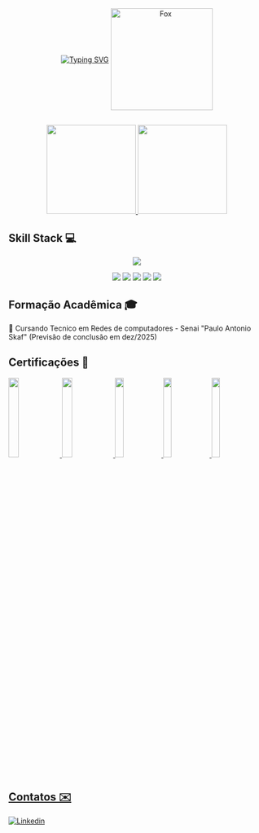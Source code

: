 <div align="center">
</div>

<div align="center">
  <a href="https://git.io/typing-svg"><img src="https://readme-typing-svg.demolab.com?font=Press+Start+2P&size=22&duration=1500&pause=750&center=true&vCenter=true&multiline=true&color=FFA500&width=642&height=130&lines=Ol%C3%A1+%2C+Meu+nome+%C3%A9+Fabricio;e+este+%C3%A9+meu+GitHub!;%28%5E_%5E%29" align="center" alt="Typing SVG" /></a>


  <img src="https://i.imgur.com/eVwMUfG.gif" min-width="200px" max-width="200px" width="200px" align="center" alt="Fox">
</div>

<div align="center">
</div>




##
<div align="center">
  <a href="https://github.com/KaijiFox0">
    <img height="175em" src="http://github-readme-streak-stats.herokuapp.com/?user=KaijiFox0&theme=transparent" />
    <img height="175em" src="https://github-readme-stats.vercel.app/api/top-langs/?username=KaijiFox0&layout=compact&langs_count=10&theme=transparent&hide_progress=false&cache_seconds=60" />
  </a>
</div>


<div style="display: inline_block">
 <h2> Skill Stack 💻 </h2>
<p align="center">
  <img src="https://skillicons.dev/icons?i=arduino,aws,azure,bash,discord,github,grafana,vscode,py,powershell,gmail,git,">
</p>
  
<p align="center">
<img src="https://img.shields.io/badge/ChatGPT-74aa9c?logo=openai&logoColor=white">
<img src="https://img.shields.io/badge/Google%20Gemini-886FBF?logo=googlegemini&logoColor=fff">
<img src="https://img.shields.io/badge/MariaDB-003545?logo=mariadb&logoColor=white">
<img src="https://custom-icon-badges.demolab.com/badge/Windows-0078D6?logo=windows11&logoColor=white">
<img src="https://img.shields.io/badge/Debian-A81D33?logo=debian&logoColor=fff">

 
 <h2> Formação Acadêmica 🎓 </h2>
 
 📌 Cursando Tecnico em Redes de computadores - Senai "Paulo Antonio Skaf" (Previsão de conclusão em dez/2025)
</div>

<div style="display: inline_block">
  <h2> Certificações 🏅</h2>
  <a href="https://www.credly.com/badges/6003f13c-132a-408f-a8a4-b75c8f790aeb/public_url">
  <img width="20%" height="20%"  src="https://images.credly.com/size/340x340/images/119182cf-ca68-495a-a415-bff62dfdcc7e/image.png"/>
    
 <a href="https://www.credly.com/badges/457713ae-4843-4f5d-90b6-d4b04de97dcf/public_url">
  <img width="20%" height="20%"  src="https://images.credly.com/size/340x340/images/73e4a58b-a8ef-41a3-a7db-9183dd269882/image.png"/>

  <a href="https://www.credly.com/badges/ab72c0a0-466a-4df9-99bf-6b48c7ffb07e/public_url">
  <img width="18%" height="20%"  src="https://images.credly.com/size/340x340/images/82b908e1-fdcd-4785-9d32-97f11ccbcf08/image.png"/>

  <a href="https://www.credly.com/badges/be41b704-ed02-43c7-becc-8c3c6af258ef/public_url">
  <img width="18%" height="20%"  src="https://images.credly.com/size/340x340/images/50b96632-6cbb-40b7-ac0e-b83f49ff7f94/image.png"/>

  <a href="https://www.credly.com/badges/61c4e63f-306a-4072-bf3f-adada1c44ce4/public_url">
  <img width="18%" height="20%"  src="https://images.credly.com/size/340x340/images/6e3eb1aa-7ed9-40f5-b16e-bab6bc566be4/BadgeEmblem_QuantumEnigmas.png"/>

## Contatos ✉️
  [![Linkedin](https://custom-icon-badges.demolab.com/badge/LinkedIn-0A66C2?logo=linkedin-white&logoColor=fff)](https://www.linkedin.com/in/fabriciofirmani/)
